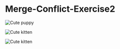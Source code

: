 # Merge-Conflict-Exercise2

![Cute puppy](https://place-puppy.com/600x400)

![Cute kitten](https://placekitten.com/600/400)

![Cute kitten](https://placekitten.com/500/600)